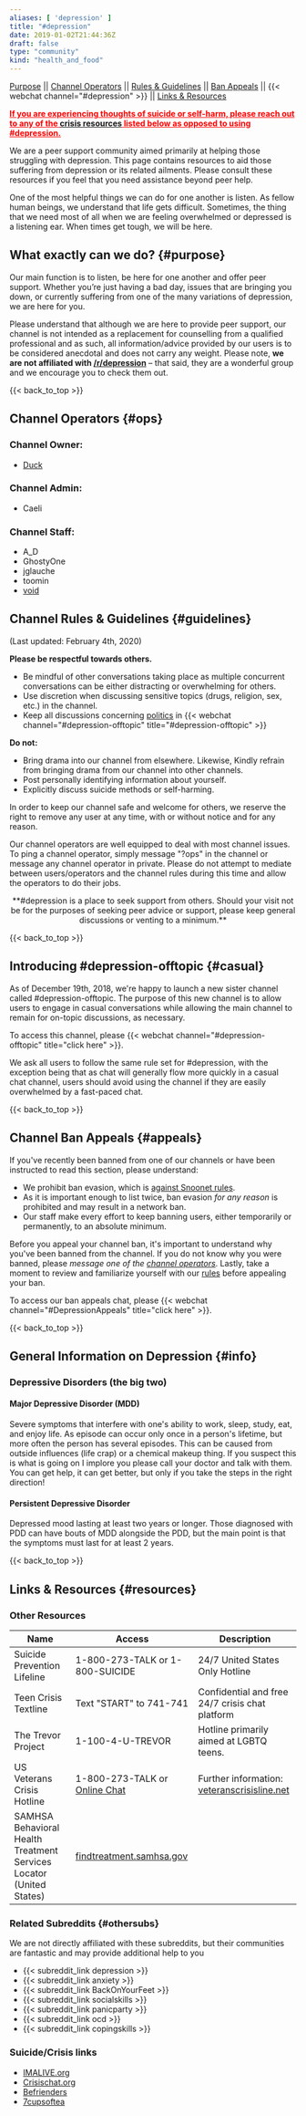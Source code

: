 ```yaml
---
aliases: [ 'depression' ]
title: "#depression"
date: 2019-01-02T21:44:36Z
draft: false
type: "community"
kind: "health_and_food"
---
```


[Purpose](#purpose) || [Channel Operators](#ops) || [Rules & Guidelines](#guidelines) || [Ban Appeals](#appeals) || {{< webchat channel="#depression" >}} || [Links & Resources](#resources)

**<span style="color: red; text-decoration: underline;">If you are experiencing thoughts of suicide or self-harm, please reach out to any of the [crisis resources](#resources) listed below as opposed to using #depression.</span>**

We are a peer support community aimed primarily at helping those struggling with depression. This page contains resources to aid those suffering from depression or its related ailments. Please consult these resources if you feel that you need assistance beyond peer help.

One of the most helpful things we can do for one another is listen. As fellow human beings, we understand that life gets difficult. Sometimes, the thing that we need most of all when we are feeling overwhelmed or depressed is a listening ear. When times get tough, we will be here.

## What exactly can we do? {#purpose}

Our main function is to listen, be here for one another and offer peer support. Whether you’re just having a bad day, issues that are bringing you down, or currently suffering from one of the many variations of depression, we are here for you.

Please understand that although we are here to provide peer support, our channel is not intended as a replacement for counselling from a qualified professional and as such, all information/advice provided by our users is to be considered anecdotal and does not carry any weight. Please note, **we are not affiliated with [/r/depression](https://reddit.com/r/depression)** – that said, they are a wonderful group and we encourage you to check them out.

{{< back_to_top >}}

## Channel Operators {#ops}
### Channel Owner: 
- [Duck](/staff/duck)

### Channel Admin: 
- Caeli

### Channel Staff: 
- A_D
- GhostyOne
- jglauche
- toomin
- [void](/staff/void)


## Channel Rules & Guidelines {#guidelines}
(Last updated: February 4th, 2020)

**Please be respectful towards others.**

- Be mindful of other conversations taking place as multiple concurrent conversations can be either distracting or overwhelming for others.
- Use discretion when discussing sensitive topics (drugs, religion, sex, etc.) in the channel.
- Keep all discussions concerning [politics](https://en.wikipedia.org/wiki/Politics) in {{< webchat channel="#depression-offtopic" title="#depression-offtopic" >}}

**Do not:**

- Bring drama into our channel from elsewhere. Likewise, Kindly refrain from bringing drama from our channel into other channels.
- Post personally identifying information about yourself.
- Explicitly discuss suicide methods or self-harming.


In order to keep our channel safe and welcome for others, we reserve the right to remove any user at any time, with or without notice and for any reason.

Our channel operators are well equipped to deal with most channel issues. To ping a channel operator, simply message "?ops" in the channel or message any channel operator in private. Please do not attempt to mediate between users/operators and the channel rules during this time and allow the operators to do their jobs.

<center>**#depression is a place to seek support from others. Should your visit not be for the purposes of seeking peer advice or support, please keep general discussions or venting to a minimum.**</center>

{{< back_to_top >}}

## Introducing #depression-offtopic {#casual}
As of December 19th, 2018, we're happy to launch a new sister channel called #depression-offtopic. The purpose of this new channel is to allow users to engage in casual conversations while allowing the main channel to remain for on-topic discussions, as necessary.

To access this channel, please {{< webchat channel="#depression-offtopic" title="click here" >}}.

We ask all users to follow the same rule set for #depression, with the exception being that as chat will generally flow more quickly in a casual chat channel, users should avoid using the channel if they are easily overwhelmed by a fast-paced chat.

{{< back_to_top >}}

## Channel Ban Appeals {#appeals}
If you've recently been banned from one of our channels or have been instructed to read this section, please understand:

- We prohibit ban evasion, which is [against Snoonet rules](/rules).
- As it is important enough to list twice, ban evasion *for any reason* is prohibited and may result in a network ban.
- Our staff make every effort to keep banning users, either temporarily or permanently, to an absolute minimum.


Before you appeal your channel ban, it's important to understand why you've been banned from the channel. If you do not know why you were banned, please *message one of the [channel operators](#ops)*. Lastly, take a moment to review and familiarize yourself with our [rules](#rules) before appealing your ban.

To access our ban appeals chat, please {{< webchat channel="#DepressionAppeals" title="click here" >}}.

{{< back_to_top >}}

##  General Information on Depression {#info}

### Depressive Disorders (the big two)

#### Major Depressive Disorder (MDD)

Severe symptoms that interfere with one's ability to work, sleep, study, eat, and enjoy life. As episode can occur only once in a person's lifetime, but more often the person has several episodes. This can be caused from outside influences (life crap) or a chemical makeup thing. If you suspect this is what is going on I implore you please call your doctor and talk with them. You can get help, it can get better, but only if you take the steps in the right direction!

#### Persistent Depressive Disorder

Depressed mood lasting at least two years or longer. Those diagnosed with PDD can have bouts of MDD alongside the PDD, but the main point is that the symptoms must last for at least 2 years.

{{< back_to_top >}}

## Links & Resources {#resources}

### Other Resources
| Name | Access | Description |
| ---- | ------ | ----------- |
| Suicide Prevention Lifeline | 1-800-273-TALK or 1-800-SUICIDE | 24/7 United States Only Hotline |
| Teen Crisis Textline        | Text "START" to 741-741         | Confidential and free 24/7 crisis chat platform |
| The Trevor Project          | 1-100-4-U-TREVOR                | Hotline primarily aimed at LGBTQ teens. |
| US Veterans Crisis Hotline  | 1-800-273-TALK or [Online Chat](http://www.veteranscrisisline.net) | Further information: [veteranscrisisline.net](http://www.veteranscrisisline.net)
| SAMHSA Behavioral Health Treatment Services Locator (United States) | [findtreatment.samhsa.gov](https://findtreatment.samhsa.gov) |

### Related Subreddits {#othersubs}
We are not directly affiliated with these subreddits, but their communities are fantastic and may provide additional help to you

- {{< subreddit_link depression >}}
- {{< subreddit_link anxiety >}}
- {{< subreddit_link BackOnYourFeet >}}
- {{< subreddit_link socialskills >}}
- {{< subreddit_link panicparty >}}
- {{< subreddit_link ocd >}}
- {{< subreddit_link copingskills >}}

### Suicide/Crisis links
- [IMALIVE.org](https://www.imalive.org)
- [Crisischat.org](http://www.crisischat.org)
- [Befrienders](http://www.befrienders.org)
- [7cupsoftea](http://www.7cupsoftea.com)
